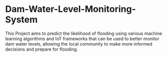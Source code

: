 # Dam-Water-Level-Monitoring-System
This Project aims to predict the likelihood of flooding using various machine learning algorithms and IoT frameworks that can be used to better monitor dam water levels, allowing the local community to make more informed decisions and prepare for flooding.
 
